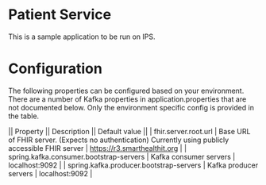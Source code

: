 # Patient Service
This is a sample application to be run on IPS.

# Configuration
The following properties can be configured based on your environment. There are a number of Kafka properties in application.properties that are
not documented below. Only the environment specific config is provided in the table.

|| Property || Description || Default value ||
| fhir.server.root.url | Base URL of FHIR server. (Expects no authentication) Currently using publicly accessible FHIR server | https://r3.smarthealthit.org |
| spring.kafka.consumer.bootstrap-servers | Kafka consumer servers | localhost:9092 |
| spring.kafka.producer.bootstrap-servers | Kafka producer servers | localhost:9092 |
